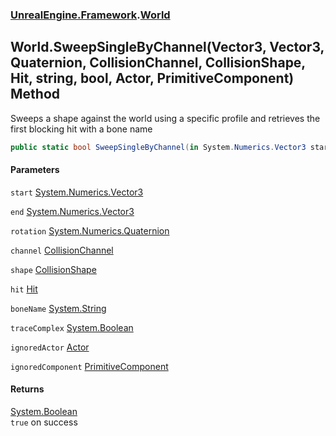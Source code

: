 ### [UnrealEngine.Framework](UnrealEngine_Framework.md 'UnrealEngine.Framework').[World](World.md 'UnrealEngine.Framework.World')
## World.SweepSingleByChannel(Vector3, Vector3, Quaternion, CollisionChannel, CollisionShape, Hit, string, bool, Actor, PrimitiveComponent) Method
Sweeps a shape against the world using a specific profile and retrieves the first blocking hit with a bone name  
```csharp
public static bool SweepSingleByChannel(in System.Numerics.Vector3 start, in System.Numerics.Vector3 end, in System.Numerics.Quaternion rotation, UnrealEngine.Framework.CollisionChannel channel, in UnrealEngine.Framework.CollisionShape shape, ref UnrealEngine.Framework.Hit hit, ref string boneName, bool traceComplex=false, UnrealEngine.Framework.Actor ignoredActor=null, UnrealEngine.Framework.PrimitiveComponent ignoredComponent=null);
```
#### Parameters
<a name='UnrealEngine_Framework_World_SweepSingleByChannel(System_Numerics_Vector3_System_Numerics_Vector3_System_Numerics_Quaternion_UnrealEngine_Framework_CollisionChannel_UnrealEngine_Framework_CollisionShape_UnrealEngine_Framework_Hit_string_bool_UnrealEngine_Framework_Actor_UnrealEngine_Framework_PrimitiveComponent)_start'></a>
`start` [System.Numerics.Vector3](https://docs.microsoft.com/en-us/dotnet/api/System.Numerics.Vector3 'System.Numerics.Vector3')  
  
<a name='UnrealEngine_Framework_World_SweepSingleByChannel(System_Numerics_Vector3_System_Numerics_Vector3_System_Numerics_Quaternion_UnrealEngine_Framework_CollisionChannel_UnrealEngine_Framework_CollisionShape_UnrealEngine_Framework_Hit_string_bool_UnrealEngine_Framework_Actor_UnrealEngine_Framework_PrimitiveComponent)_end'></a>
`end` [System.Numerics.Vector3](https://docs.microsoft.com/en-us/dotnet/api/System.Numerics.Vector3 'System.Numerics.Vector3')  
  
<a name='UnrealEngine_Framework_World_SweepSingleByChannel(System_Numerics_Vector3_System_Numerics_Vector3_System_Numerics_Quaternion_UnrealEngine_Framework_CollisionChannel_UnrealEngine_Framework_CollisionShape_UnrealEngine_Framework_Hit_string_bool_UnrealEngine_Framework_Actor_UnrealEngine_Framework_PrimitiveComponent)_rotation'></a>
`rotation` [System.Numerics.Quaternion](https://docs.microsoft.com/en-us/dotnet/api/System.Numerics.Quaternion 'System.Numerics.Quaternion')  
  
<a name='UnrealEngine_Framework_World_SweepSingleByChannel(System_Numerics_Vector3_System_Numerics_Vector3_System_Numerics_Quaternion_UnrealEngine_Framework_CollisionChannel_UnrealEngine_Framework_CollisionShape_UnrealEngine_Framework_Hit_string_bool_UnrealEngine_Framework_Actor_UnrealEngine_Framework_PrimitiveComponent)_channel'></a>
`channel` [CollisionChannel](CollisionChannel.md 'UnrealEngine.Framework.CollisionChannel')  
  
<a name='UnrealEngine_Framework_World_SweepSingleByChannel(System_Numerics_Vector3_System_Numerics_Vector3_System_Numerics_Quaternion_UnrealEngine_Framework_CollisionChannel_UnrealEngine_Framework_CollisionShape_UnrealEngine_Framework_Hit_string_bool_UnrealEngine_Framework_Actor_UnrealEngine_Framework_PrimitiveComponent)_shape'></a>
`shape` [CollisionShape](CollisionShape.md 'UnrealEngine.Framework.CollisionShape')  
  
<a name='UnrealEngine_Framework_World_SweepSingleByChannel(System_Numerics_Vector3_System_Numerics_Vector3_System_Numerics_Quaternion_UnrealEngine_Framework_CollisionChannel_UnrealEngine_Framework_CollisionShape_UnrealEngine_Framework_Hit_string_bool_UnrealEngine_Framework_Actor_UnrealEngine_Framework_PrimitiveComponent)_hit'></a>
`hit` [Hit](Hit.md 'UnrealEngine.Framework.Hit')  
  
<a name='UnrealEngine_Framework_World_SweepSingleByChannel(System_Numerics_Vector3_System_Numerics_Vector3_System_Numerics_Quaternion_UnrealEngine_Framework_CollisionChannel_UnrealEngine_Framework_CollisionShape_UnrealEngine_Framework_Hit_string_bool_UnrealEngine_Framework_Actor_UnrealEngine_Framework_PrimitiveComponent)_boneName'></a>
`boneName` [System.String](https://docs.microsoft.com/en-us/dotnet/api/System.String 'System.String')  
  
<a name='UnrealEngine_Framework_World_SweepSingleByChannel(System_Numerics_Vector3_System_Numerics_Vector3_System_Numerics_Quaternion_UnrealEngine_Framework_CollisionChannel_UnrealEngine_Framework_CollisionShape_UnrealEngine_Framework_Hit_string_bool_UnrealEngine_Framework_Actor_UnrealEngine_Framework_PrimitiveComponent)_traceComplex'></a>
`traceComplex` [System.Boolean](https://docs.microsoft.com/en-us/dotnet/api/System.Boolean 'System.Boolean')  
  
<a name='UnrealEngine_Framework_World_SweepSingleByChannel(System_Numerics_Vector3_System_Numerics_Vector3_System_Numerics_Quaternion_UnrealEngine_Framework_CollisionChannel_UnrealEngine_Framework_CollisionShape_UnrealEngine_Framework_Hit_string_bool_UnrealEngine_Framework_Actor_UnrealEngine_Framework_PrimitiveComponent)_ignoredActor'></a>
`ignoredActor` [Actor](Actor.md 'UnrealEngine.Framework.Actor')  
  
<a name='UnrealEngine_Framework_World_SweepSingleByChannel(System_Numerics_Vector3_System_Numerics_Vector3_System_Numerics_Quaternion_UnrealEngine_Framework_CollisionChannel_UnrealEngine_Framework_CollisionShape_UnrealEngine_Framework_Hit_string_bool_UnrealEngine_Framework_Actor_UnrealEngine_Framework_PrimitiveComponent)_ignoredComponent'></a>
`ignoredComponent` [PrimitiveComponent](PrimitiveComponent.md 'UnrealEngine.Framework.PrimitiveComponent')  
  
#### Returns
[System.Boolean](https://docs.microsoft.com/en-us/dotnet/api/System.Boolean 'System.Boolean')  
`true` on success
